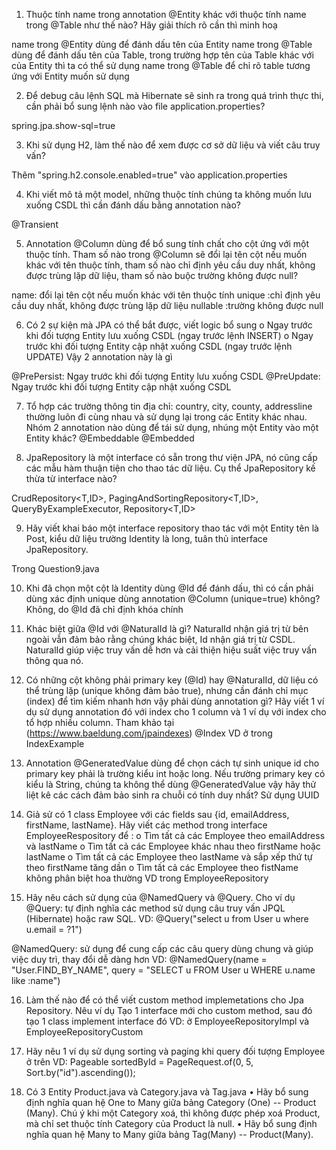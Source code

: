 1. Thuộc tính name trong annotation @Entity khác với thuộc tính name trong @Table như thế nào? Hãy giải thích rõ cần thì minh hoạ

name trong @Entity dùng để đánh dấu tên của Entity
name trong @Table dùng để đánh dấu tên của Table, trong trường hợp tên của Table khác với của Entity thì ta có thể sử dụng name trong @Table để chỉ rõ table tương ứng với Entity muốn sử dụng

2. Để debug câu lệnh SQL mà Hibernate sẽ sinh ra trong quá trình thực thi, cần phải bổ sung lệnh nào vào file application.properties?

spring.jpa.show-sql=true

3. Khi sử dụng H2, làm thế nào để xem được cơ sở dữ liệu và viết câu truy vấn?

Thêm "spring.h2.console.enabled=true" vào application.properties


4. Khi viết mô tả một model, những thuộc tính chúng ta không muốn lưu xuống CSDL thì cần đánh dấu bằng annotation nào?

@Transient

5. Annotation @Column dùng để bổ sung tính chất cho cột ứng với một thuộc tính. Tham số nào trong @Column sẽ đổi lại tên cột nếu muốn khác với tên thuộc tính, tham số nào chỉ định yêu cầu duy nhất, không được trùng lặp dữ liệu, tham số nào buộc trường không được null?

name: đổi lại tên cột nếu muốn khác với tên thuộc tính
unique :chỉ định yêu cầu duy nhất, không được trùng lặp dữ liệu
nullable :trường không được null

6. Có 2 sự kiện mà JPA có thể bắt được, viết logic bổ sung
o Ngay trước khi đối tượng Entity lưu xuống CSDL (ngay trước lệnh INSERT)
o Ngay trước khi đối tượng Entity cập nhật xuống CSDL (ngay trước lệnh UPDATE)
Vậy 2 annotation này là gì

@PrePersist: Ngay trước khi đối tượng Entity lưu xuống CSDL
@PreUpdate: Ngay trước khi đối tượng Entity cập nhật xuống CSDL

7. Tổ hợp các trường thông tin địa chỉ: country, city, county, addressline thường luôn đi cùng nhau và sử dụng lại trong các Entity khác nhau. Nhóm 2 annotation nào dùng để tái sử dụng, nhúng một Entity vào một Entity khác?
@Embeddable
@Embedded

8. JpaRepository là một interface có sẵn trong thư viện JPA, nó cũng cấp các mẫu hàm thuận tiện cho thao tác dữ liệu. Cụ thể JpaRepository kế thừa từ interface nào?

CrudRepository<T,ID>, PagingAndSortingRepository<T,ID>, QueryByExampleExecutor<T>, Repository<T,ID>

9. Hãy viết khai báo một interface repository thao tác với một Entity tên là Post, kiểu dữ liệu trường Identity là long, tuân thủ interface JpaRepository.

Trong Question9.java 

10. Khi đã chọn một cột là Identity dùng @Id để đánh dấu, thì có cần phải dùng xác định unique dùng annotation @Column (unique=true) không?
Không, do @Id đã chỉ định khóa chính

11. Khác biệt giữa @Id với @NaturalId là gì?
NaturalId nhận giá trị từ bên ngoài vẫn đảm bảo rằng chúng khác biệt, Id nhận giá trị từ CSDL. NaturalId giúp việc truy vấn dễ hơn và cải thiện hiệu suất việc truy vấn thông qua nó.

12. Có những cột không phải primary key (@Id) hay @NaturalId, dữ liệu có thể trùng lặp (unique không đảm bảo true), nhưng cần đánh chỉ mục (index) để tìm kiếm nhanh hơn vậy phải dùng annotation gì? Hãy viết 1 ví dụ sử dụng annotation đó với index cho 1 column và 1 ví dụ với index cho tổ hợp nhiều column. Tham khảo tại (https://www.baeldung.com/jpaindexes)
@Index
VD ở trong IndexExample

13. Annotation @GeneratedValue dùng để chọn cách tự sinh unique id cho primary key phải là trường kiểu int hoặc long. Nếu trường primary key có kiểu là String, chúng ta không thể dùng @GeneratedValue vậy hãy thử liệt kê các cách đảm bảo sinh ra chuỗi có tính duy nhất?
Sử dụng UUID

14. Giả sử có 1 class Employee với các fields sau {id, emailAddress, firstName, lastName}. Hãy viết các method trong interface EmployeeRespository để :
o Tìm tất cả các Employee theo emailAddress và lastName
o Tìm tất cả các Employee khác nhau theo firstName hoặc lastName
o Tìm tất cả các Employee theo lastName và sắp xếp thứ tự theo firstName tăng dần
o Tìm tất cả các Employee theo fistName không phân biệt hoa thường
VD trong EmployeeRepository

15. Hãy nêu cách sử dụng của @NamedQuery và @Query. Cho ví dụ
@Query: tự định nghĩa các method sử dụng câu truy vấn JPQL (Hibernate) hoặc raw SQL.
VD:
@Query("select u from User u where u.email = ?1")

@NamedQuery: sử dụng để cung cấp các câu query dùng chung và giúp việc duy trì, thay đổi dễ dàng hơn
VD:
@NamedQuery(name = "User.FIND_BY_NAME", query = "SELECT u FROM User u WHERE u.name like :name")


16. Làm thế nào để có thể viết custom method implemetations cho Jpa Repository. Nêu ví dụ
Tạo 1 interface mới cho custom method, sau đó tạo 1 class implement interface đó
VD: ở EmployeeRepositoryImpl và EmployeeRepositoryCustom

17. Hãy nêu 1 ví dụ sử dụng sorting và paging khi query đối tượng Employee ở trên
VD: Pageable sortedById = PageRequest.of(0, 5, Sort.by("id").ascending());

18. Có 3 Entity Product.java và Category.java và Tag.java
• Hãy bổ sung định nghĩa quan hệ One to Many giữa bảng Category (One) -- Product (Many). Chú ý khi một Category xoá, thì không được phép xoá Product, mà chỉ set thuộc tính Category của Product là null.
• Hãy bổ sung định nghĩa quan hệ Many to Many giữa bảng Tag(Many) -- Product(Many).
